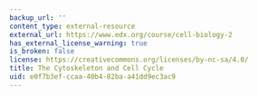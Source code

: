 ```yaml
---
backup_url: ''
content_type: external-resource
external_url: https://www.edx.org/course/cell-biology-2
has_external_license_warning: true
is_broken: false
license: https://creativecommons.org/licenses/by-nc-sa/4.0/
title: The Cytoskeleton and Cell Cycle
uid: e0f7b3ef-ccaa-40b4-82ba-a41dd9ec3ac9
---
```

